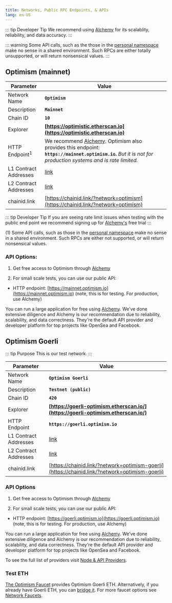 ```yaml
---
title: Networks, Public RPC Endpoints, & APIs
lang: en-US
---
```


::: tip Developer Tip
We recommend using [Alchemy](https://www.alchemy.com/optimism) for its scalablity, reliability, and data accuracy. 
:::

::: warning
Some API calls, such as the those in the [personal namespace](https://geth.ethereum.org/docs/rpc/ns-personal) make no sense in a shared environment.
Such RPCs are either totally unsupported, or will return nonsensical values.
:::

## Optimism (mainnet)


| Parameter | Value |
| --------- | ----- |
| Network Name | **`Optimism`** |
| Description | **`Mainnet`** |
| Chain ID | **`10`** |
| Explorer | **[https://optimistic.etherscan.io](https://optimistic.etherscan.io)** |
| HTTP Endpoint<sup>1</sup> | We recommend [Alchemy](https://docs.alchemy.com/reference/optimism-api-quickstart/?a=818c11a8da). Optimism also provides this endpoint: **`https://mainnet.optimism.io`.** _But it is not for production systems and is rate limited._   |
| L1 Contract Addresses | [link](https://github.com/ethereum-optimism/optimism/tree/develop/packages/contracts/deployments/mainnet#layer-1-contracts) |
| L2 Contract Addresses | [link](https://github.com/ethereum-optimism/optimism/tree/develop/packages/contracts/deployments/mainnet#layer-2-contracts) |
| chainid.link | [https://chainid.link/?network=optimism](https://chainid.link/?network=optimism)

::: tip Developer Tip If you are seeing rate limit issues when testing with the public end point we recommend signing up for [Alchemy's](https://www.alchemy.com/optimism) free trial 
:::

(1) Some API calls, such as those in the [personal namespace](https://geth.ethereum.org/docs/rpc/ns-personal) make no sense in a shared environment.
Such RPCs are either not supported, or will return nonsensical values.


### API Options:

1. Get free access to Optimism through [Alchemy](https://www.alchemy.com/optimism)

2. For small scale tests, you can use our public API:
- HTTP endpoint: [https://mainnet.optimism.io](https://mainnet.optimism.io) (note, this is for testing. For production, use Alchemy) 


You can run a large application for free using [Alchemy](https://www.alchemy.com/optimism). We’ve done extensive diligence and Alchemy is our recommendation due to reliability, scalability, and data correctness. They're the default API provider and developer platform for top projects like OpenSea and Facebook. 

## Optimism Goerli

::: tip Purpose
This is our test network.
:::



| Parameter | Value |
| --------- | ----- |
| Network Name | **`Optimism Goerli`** |
| Description | **`Testnet (public)`** |
| Chain ID | **`420`** |
| Explorer | **[https://goerli-optimism.etherscan.io/](https://goerli-optimism.etherscan.io/)** |
| HTTP Endpoint | **`https://goerli.optimism.io`** |
| L1 Contract Addresses | [link](https://github.com/ethereum-optimism/optimism/tree/develop/packages/contracts/deployments/goerli#layer-1-contracts) |
| L2 Contract Addresses | [link](https://github.com/ethereum-optimism/optimism/tree/develop/packages/contracts/deployments/goerli#layer-2-contracts) |
| chainid.link | [https://chainid.link/?network=optimism-goerli](https://chainid.link/?network=optimism-goerli)

### API Options


1. Get free access to Optimism through [Alchemy](https://www.alchemy.com/optimism)

2. For small scale tests, you can use our public API:
- HTTP endpoint: [https://goerli.optimism.io](https://goerli.optimism.io) (note, this is for testing. For production, use Alchemy) 

You can run a large application for free using [Alchemy](https://www.alchemy.com/optimism). We’ve done extensive diligence and Alchemy is our recommendation due to reliability, scalability, and data correctness. They're the default API provider and developer platform for top projects like OpenSea and Facebook. 

To see the full list of providers visit [Node & API Providers](./providers.md). 



### Test ETH

[The Optimism Faucet](https://optimismfaucet.xyz/) provides Optimism Goerli ETH.
Alternatively, if you already have Goerli ETH, you can [bridge it](https://app.optimism.io/bridge). For more faucet options see [Network Faucets](./faucets.md).

